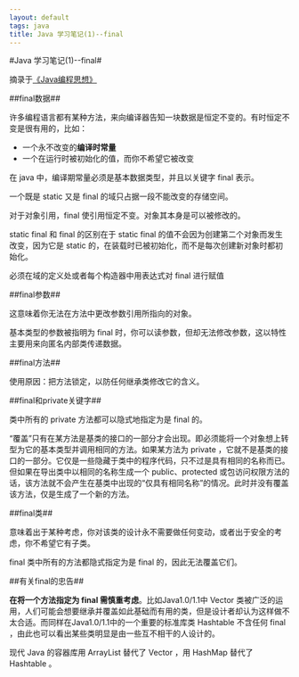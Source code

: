 ```yaml
---
layout: default
tags: java
title: Java 学习笔记(1)--final
---
```


#Java 学习笔记(1)--final#

摘录于[《Java编程思想》](http://book.douban.com/subject/2130190/)

##final数据##

许多编程语言都有某种方法，来向编译器告知一块数据是恒定不变的。有时恒定不变是很有用的，比如：

* 一个永不改变的**编译时常量**
* 一个在运行时被初始化的值，而你不希望它被改变

在 java 中，编译期常量必须是基本数据类型，并且以关键字 final 表示。

一个既是 static 又是 final 的域只占据一段不能改变的存储空间。

对于对象引用，final 使引用恒定不变。对象其本身是可以被修改的。

static final 和 final 的区别在于 static final 的值不会因为创建第二个对象而发生改变，因为它是 static 的，在装载时已被初始化，而不是每次创建新对象时都初始化。

必须在域的定义处或者每个构造器中用表达式对 final 进行赋值

##final参数##

这意味着你无法在方法中更改参数引用所指向的对象。

基本类型的参数被指明为 final 时，你可以读参数，但却无法修改参数，这以特性主要用来向匿名内部类传递数据。

##final方法##

使用原因：把方法锁定，以防任何继承类修改它的含义。

##final和private关键字##

类中所有的 private 方法都可以隐式地指定为是 final 的。

“覆盖”只有在某方法是基类的接口的一部分才会出现。即必须能将一个对象想上转型为它的基本类型并调用相同的方法。如果某方法为 private ，它就不是基类的接口的一部分。它仅是一些隐藏于类中的程序代码，只不过是具有相同的名称而已。但如果在导出类中以相同的名称生成一个 public、protected 或包访问权限方法的话，该方法就不会产生在基类中出现的“仅具有相同名称”的情况。此时并没有覆盖该方法，仅是生成了一个新的方法。

##final类##

意味着出于某种考虑，你对该类的设计永不需要做任何变动，或者出于安全的考虑，你不希望它有子类。

final 类中所有的方法都隐式指定为是 final 的，因此无法覆盖它们。

##有关final的忠告##

**在将一个方法指定为 final 需慎重考虑**。比如Java1.0/1.1中 Vector 类被广泛的运用，人们可能会想要继承并覆盖如此基础而有用的类，但是设计者却认为这样做不太合适。而同样在Java1.0/1.1中的一个重要的标准库类 Hashtable 不含任何 final ，由此也可以看出某些类明显是由一些互不相干的人设计的。

现代 Java 的容器库用 ArrayList 替代了 Vector ，用 HashMap 替代了 Hashtable 。

